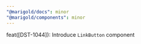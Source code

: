 ```yaml
---
"@marigold/docs": minor
"@marigold/components": minor
---
```


feat([DST-1044]): Introduce `LinkButton` component
